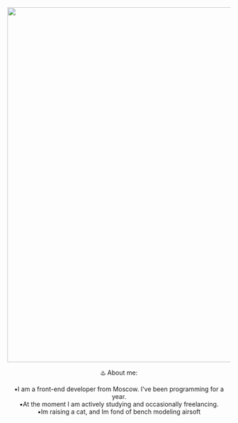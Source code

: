 <div id="header" align="center">
  <img src="https://media.giphy.com/media/Lny6Rw04nsOOc/giphy.gif" width="800"/>

  :hotsprings: About me:

  :black_small_square:I am a front-end developer from Moscow. I've been programming for a year.<br>
:black_small_square:At the moment I am actively studying and occasionally freelancing.<br>
:black_small_square:Im raising a cat, and Im fond of bench modeling airsoft<br>
</div>


